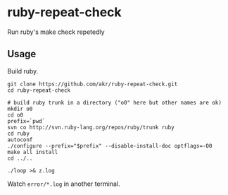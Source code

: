 ruby-repeat-check
=================

Run ruby's make check repetedly

## Usage

Build ruby.

    git clone https://github.com/akr/ruby-repeat-check.git
    cd ruby-repeat-check

    # build ruby trunk in a directory ("o0" here but other names are ok)
    mkdir o0
    cd o0
    prefix=`pwd`
    svn co http://svn.ruby-lang.org/repos/ruby/trunk ruby
    cd ruby
    autoconf
    ./configure --prefix="$prefix" --disable-install-doc optflags=-O0
    make all install
    cd ../..

    ./loop >& z.log

Watch `error/*.log` in another terminal.

